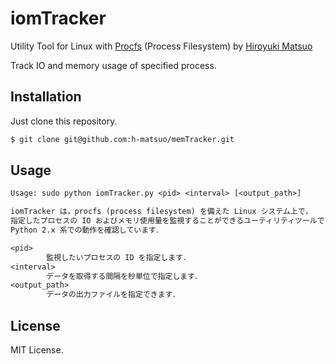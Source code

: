 # iomTracker

Utility Tool for Linux with [Procfs](https://en.wikipedia.org/wiki/Procfs) (Process Filesystem) by [Hiroyuki Matsuo](http://sdl.ist.osaka-u.ac.jp/~h-matsuo/)

Track IO and memory usage of specified process.

## Installation

Just clone this repository.

```bash
$ git clone git@github.com:h-matsuo/memTracker.git
```

## Usage

```txt
Usage: sudo python iomTracker.py <pid> <interval> [<output_path>]

iomTracker は，procfs (process filesystem) を備えた Linux システム上で，
指定したプロセスの IO およびメモリ使用量を監視することができるユーティリティツールです．
Python 2.x 系での動作を確認しています．

<pid>
        監視したいプロセスの ID を指定します．
<interval>
        データを取得する間隔を秒単位で指定します．
<output_path>
        データの出力ファイルを指定できます．
```

## License

MIT License.
